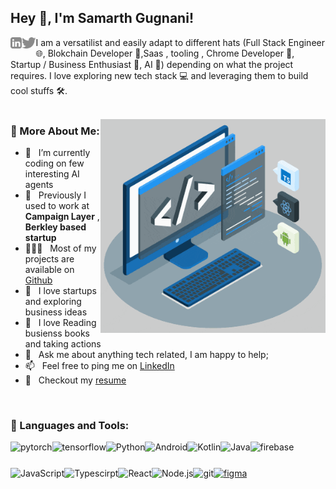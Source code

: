 ## Hey 👋, I'm Samarth Gugnani!

<a href='https://www.linkedin.com/in/samarth30/'><img align='left' alt="linkedin" src="https://raw.githubusercontent.com/samarth30/samarth30/ab73cabd30d9d3de25cde9550a6feced67082703/assets/linkedin.svg" height='18px'/></a>
<a href='https://twitter.com/samarth0x/'><img align='left' alt="twitter" src="https://raw.githubusercontent.com/samarth30/samarth30/ab73cabd30d9d3de25cde9550a6feced67082703/assets/twitter.svg" height='18px'/></a>

I am a versatilist and easily adapt to different hats (Full Stack Engineer 🌐, Blokchain Developer 📱,Saas , tooling , Chrome Developer 📱, Startup / Business Enthusiast 🤖, AI 🤖) depending on what the project requires. I love exploring new tech stack 💻 and leveraging them to build cool stuffs 🛠️.
<br/>
<br/>

<img align="right" alt="GIF" src="https://raw.githubusercontent.com/samarth30/samarth30/main/techstack.gif" width="360px"/>
  
### 🧐 More About Me:

- 🔭 &nbsp; I’m currently coding on few interesting AI agents 
- 🔭 &nbsp; Previously I used to work at **Campaign Layer** , **Berkley based startup**
- 👨🏻‍💻 &nbsp; Most of my projects are available on [Github](https://github.com/samarth30?tab=repositories)
- 🎨 &nbsp; I love startups and exploring business ideas
- 🎨 &nbsp; I love Reading busienss books and taking actions
- 💬 &nbsp; Ask me about anything tech related, I am happy to help;
- 📫 &nbsp; Feel free to ping me on [LinkedIn](https://www.linkedin.com/in/samarth30/)
- 📝 &nbsp; Checkout my [resume]([https://drive.google.com/file/d/1XyTxgmaw-wdlIrdL_soW3oWUhoq44JSu/view](https://drive.google.com/file/d/1IZB69SbRgJjvktKWhKeHtcVLyyeorSF-/view?usp=sharing))

<br>

### 🔨 Languages and Tools:

<a href="https://pytorch.org/" target="_blank"> <img align="left" src="https://raw.githubusercontent.com/rahul-jha98/github_readme_icons/main/language_and_tools/square/pytorch/pytorch.svg" alt="pytorch" height="42px"/> </a>
<a href="https://www.tensorflow.org" target="_blank"> <img align="left" src="https://raw.githubusercontent.com/rahul-jha98/github_readme_icons/main/language_and_tools/square/tensorflow/tensorflow.svg" alt="tensorflow" height="42px"/> </a>
<a href="https://www.python.org" target="_blank"><img align="left" alt="Python" height ="42px" src="https://raw.githubusercontent.com/rahul-jha98/github_readme_icons/main/language_and_tools/square/python/python.svg"></a>
<a href="https://developer.android.com" target="_blank"> <img align="left" alt="Android" height ="42px" src="https://raw.githubusercontent.com/rahul-jha98/github_readme_icons/main/language_and_tools/square/android/android.svg"> </a>
<a href="https://kotlinlang.org" target="_blank"><img align="left" alt="Kotlin" height ="42px" src="https://raw.githubusercontent.com/rahul-jha98/github_readme_icons/main/language_and_tools/square/kotlin/kotlin.svg"></a>
<a href="https://www.java.com" target="_blank"><img align="left" alt="Java" height ="42px" src="https://raw.githubusercontent.com/rahul-jha98/github_readme_icons/main/language_and_tools/square/java/java.svg"></a>
<a href="https://firebase.google.com/" target="_blank"> <img align="left" src="https://raw.githubusercontent.com/rahul-jha98/github_readme_icons/main/language_and_tools/square/firebase/firebase.svg" alt="firebase" height ="42px"/> </a>
<a href="https://developer.mozilla.org/en-US/docs/Web/JavaScript" target="_blank"> <img align="left" alt="JavaScript" height ="42px"  src="https://raw.githubusercontent.com/rahul-jha98/github_readme_icons/main/language_and_tools/square/javascript/javascript.svg"> </a>
<a href="https://www.typescriptlang.org/" target="_blank"><img align="left" alt="Typescirpt" height ="42px" src="https://raw.githubusercontent.com/rahul-jha98/github_readme_icons/main/language_and_tools/square/typescript/typescript.svg"></a>
<a href="https://reactjs.org/" target="_blank"> <img align="left" alt="React" height ="42px" src="https://raw.githubusercontent.com/rahul-jha98/github_readme_icons/main/language_and_tools/square/react/react.svg"></a>
<a href="https://nodejs.org" target="_blank"><img align="left" alt="Node.js" height ="42px" src="https://raw.githubusercontent.com/rahul-jha98/github_readme_icons/main/language_and_tools/square/node/node.svg"></a>
<a href="https://git-scm.com/" target="_blank"> <img src="https://raw.githubusercontent.com/rahul-jha98/github_readme_icons/main/language_and_tools/square/git-scm/git-scm.svg" align="left" alt="git" height='42px'/> </a>
<a href="https://www.figma.com/" target="_blank"> <img src="https://raw.githubusercontent.com/rahul-jha98/github_readme_icons/main/language_and_tools/square/figma/figma.svg" alt="figma" height='42px'/> </a>

<br>

<!-- ### 📊 Github Stats

<a href='https://github.com/rahul-jha98/github-stats-transparent'>

![Stats Overview](https://raw.githubusercontent.com/samarth30/github-stats-transparent/output/generated/overview.svg) -->
<!-- ![Most Used Languages](https://raw.githubusercontent.com/samarth30/github-stats-transparent/output/generated/languages.svg) -->

</a>

<br>

<!-- ### 🛠️ My Projects

<a href="https://github.com/samarth30/Artistify.ai" target="_blank"> <img alt="artistify" src="./projects/artistify.svg" height="68" align="left"> </a>
<a href="https://github.com/samarth30/sheets-database" target="_blank"> <img alt="sheetsdatabase" src="./projects/sheetsdatabase.svg"  height="68" align="left"> </a>
<a href="https://github.com/samarth30/README_icons" target="_blank"> <img alt="readmeicons" src="./projects/readmeicons.svg" height="68" align="left"> </a>
<a href="https://github.com/samarth30/PasswordKeeper" target="_blank"> <img alt="passwordkeeper" src="./projects/passwordkeeper.svg" height="68" align="left"> </a> -->
